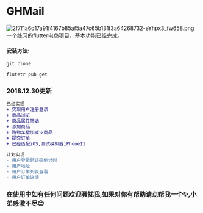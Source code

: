 # GHMail

![2f7f1a6d17a91f4167b85af5a47c65b131f3a64268732-eYhpx3_fw658.png](https://upload-images.jianshu.io/upload_images/668798-3439ff930b8a22cb.png?imageMogr2/auto-orient/strip%7CimageView2/2/w/1240)
一个练习的flutter电商项目，基本功能已经完成。



#### 安装方法:

```
git clone 
```
```
flutetr pub get 
```


### 2018.12.30更新

```diff
已经实现
+ 实现用户注册登录
+ 商品浏览
+ 商品属性筛选
+ 添加商品
+ 购物车增加减少商品
+ 提交订单
+ 已经适配iOS,测试模拟器iPhone11

计划实现
- 用户登录验证码倒计时
- 用户地址
- 用户订单列表查看
- 用户订单详情

```



### 在使用中如有任何问题欢迎骚扰我,如果对你有帮助请点帮我一个✨,小弟感激不尽:blush:


